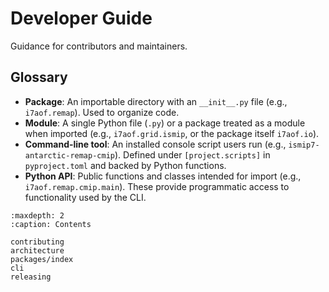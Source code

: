 # Developer Guide

Guidance for contributors and maintainers.

## Glossary

- **Package**: An importable directory with an `__init__.py` file (e.g.,
  `i7aof.remap`). Used to organize code.
- **Module**: A single Python file (`.py`) or a package treated as a module
  when imported (e.g., `i7aof.grid.ismip`, or the package itself `i7aof.io`).
- **Command-line tool**: An installed console script users run (e.g.,
  `ismip7-antarctic-remap-cmip`). Defined under `[project.scripts]` in
  `pyproject.toml` and backed by Python functions.
- **Python API**: Public functions and classes intended for import (e.g.,
  `i7aof.remap.cmip.main`). These provide programmatic access to functionality
  used by the CLI.

```{toctree}
:maxdepth: 2
:caption: Contents

contributing
architecture
packages/index
cli
releasing
```
